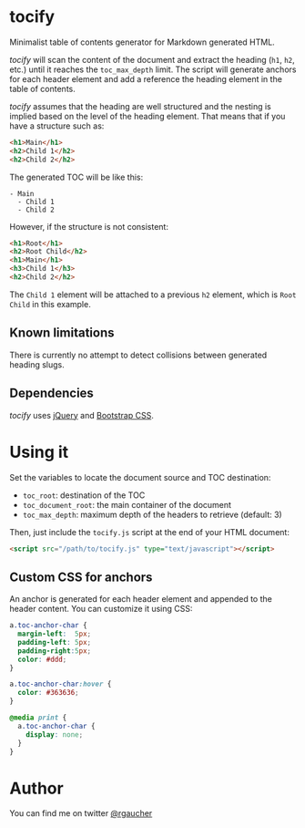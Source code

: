 # tocify
Minimalist table of contents generator for Markdown generated HTML.

*tocify* will scan the content of the document and extract the heading (`h1`, `h2`, etc.) until it reaches the `toc_max_depth` limit. 
The script will generate anchors for each header element and add a reference the heading element in the table of contents. 

*tocify* assumes that the heading are well structured and the nesting is implied based on the level of the heading element. That means that if you have a structure such as:
```html
<h1>Main</h1>
<h2>Child 1</h2>
<h2>Child 2</h2>
```

The generated TOC will be like this:
```
- Main
  - Child 1
  - Child 2
```

However, if the structure is not consistent:
```html
<h1>Root</h1>
<h2>Root Child</h2>
<h1>Main</h1>
<h3>Child 1</h3>
<h2>Child 2</h2>
```
The `Child 1` element will be attached to a previous `h2` element, which is `Root Child` in this example.


## Known limitations
There is currently no attempt to detect collisions between generated heading slugs.


## Dependencies
*tocify* uses [jQuery](http://jquery.com) and [Bootstrap CSS](http://twitter.github.com/bootstrap).

# Using it
Set the variables to locate the document source and TOC destination:

- `toc_root`: destination of the TOC
- `toc_document_root`: the main container of the document
- `toc_max_depth`: maximum depth of the headers to retrieve (default: 3)

Then, just include the `tocify.js` script at the end of your HTML document:
```html
<script src="/path/to/tocify.js" type="text/javascript"></script>
```

## Custom CSS for anchors
An anchor is generated for each header element and appended to the header content. You can customize it using CSS:

```css
a.toc-anchor-char {
  margin-left:  5px;
  padding-left: 5px;
  padding-right:5px;
  color: #ddd;
}

a.toc-anchor-char:hover {
  color: #363636;
}

@media print {
  a.toc-anchor-char {
    display: none;
  }  
}
```


# Author
You can find me on twitter [@rgaucher](https://twitter.com/rgaucher)